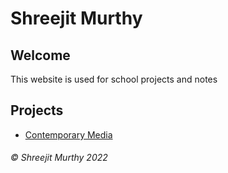 # Shreejit Murthy

## Welcome
This website is used for school projects and notes

## Projects

- [Contemporary Media](https://shreejitmurthy.github.io/contemporary-media/)



###### © Shreejit Murthy 2022
